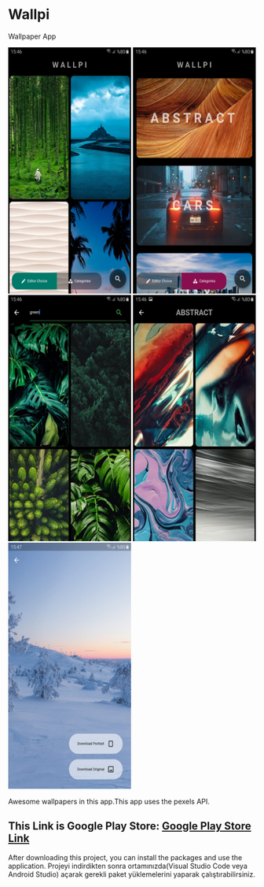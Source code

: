 # Wallpi
Wallpaper App
<p float="left">
<img src="https://github.com/isml/Wallpi/blob/master/img/1.jpg" height="500" width="250">
<img src="https://github.com/isml/Wallpi/blob/master/img/2.jpg" height="500" width="250">
<img src="https://github.com/isml/Wallpi/blob/master/img/3.jpg" height="500" width="250">
<img src="https://github.com/isml/Wallpi/blob/master/img/4.jpg" height="500" width="250">
  <img src="https://github.com/isml/Wallpi/blob/master/img/5.jpg" height="500" width="250">
</p>
<b></b>
Awesome wallpapers in this app.This app uses the pexels API.
<h2>This Link is Google Play Store: <a href="https://play.google.com/store/apps/details?id=com.wallpi.Wallpi&hl=tr">Google Play Store Link</a></h2>

After downloading this project, you can install the packages and use the application.
Projeyi indirdikten sonra ortamınızda(Visual Studio Code veya Android Studio) açarak gerekli paket yüklemelerini yaparak çalıştırabilirsiniz.
